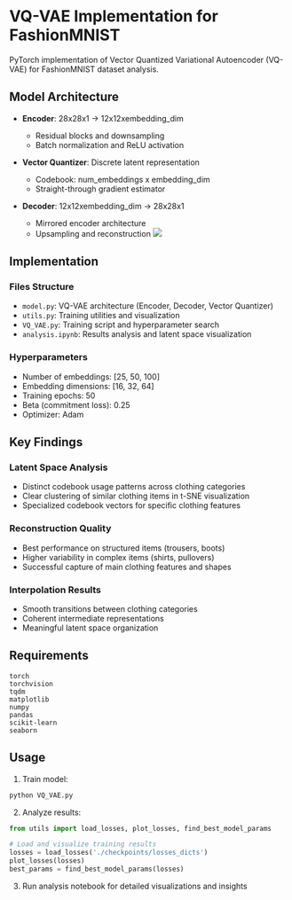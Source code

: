 # VQ-VAE Implementation for FashionMNIST

PyTorch implementation of Vector Quantized Variational Autoencoder (VQ-VAE) for FashionMNIST dataset analysis.

## Model Architecture

- **Encoder**: 28x28x1 → 12x12xembedding_dim
  - Residual blocks and downsampling
  - Batch normalization and ReLU activation

- **Vector Quantizer**: Discrete latent representation
  - Codebook: num_embeddings x embedding_dim
  - Straight-through gradient estimator

- **Decoder**: 12x12xembedding_dim → 28x28x1
  - Mirrored encoder architecture
  - Upsampling and reconstruction
[![](https://mermaid.ink/img/pako:eNqdVetumzAUfhXk_iVdMZcQNPXHmk2q1Glrp-3HSFU52CRWwKbGpDf1OfZAe7H5AoSkbdrVQtbh8J3vHM7FfgAZxwQkIC_4TbZEQjpnFzPmqFU384VA1dI5ZVUjrU4vTAXJJOWsR-pFNSg1UOe0RAviwNi5tZt3aXGE4RnbIf_MdADiNfqMs7WXfqGils6Jkp1PBc9Wzse5-HA88BQFlxsbQWovvSD1G6CY3zAvnaq9RmVVkBbtBTp6s8F4mxn2zPuhmhkOmFs0NEC1kXJOMKZscYVpue3CT78LMrpuEJPOjrO95s-l-df56xnGZM75Kj1phTYHbH61VnAu6r9_XgrWxJie653eI029J5QpMRV3ngvo4myj5aqfvjVSN5SuuIlm2FPOaHSs0xTtVGKD8eF2QiNj0lQw_VkNqwHjW_VsoRWo4w93e2hT6t12C1sHXu9gv4lCdl6CJ176Gj_pvcAYUUb1wFFJUWFn4mXD5-pgc_uGKlSbQrxhss1BYAI0M2uVRux-tdVpyajM8FmdETsc7HGwx8ENri-Qb3U92jcfTE923tuO3tHb3Q5Yl1Gr4-0v8DZHLU-B6npKcgeTHDWFdHJaFMlBPsndWgq-IsmB7_utPLqhWC4TWN26GS-4SA6Ojo52eIg9_DqefB5l3jup1tctyyTO55P4nSyYDAOKx5n60f-jGhC2rdAma_jBtIOrG8A1FdciNCJ0TQHJ8FbobGwRXVuv9fW2Jyq1ZeCqkdJCqATDFbncxGD4gAtKIkpEsbrxHjTBDMglKckMJErESKxmYMYeFQ41kv-4YxlIpGiICwRvFkuQ5Kio1VtTYSTJlCI1SmWvrRD7zfnWO0gewC1IoslhNAniMBj7kQ9jD7rgDiRQqX0_hmEU--HEH4ePLrg3BN4hHEdR4E9gGKgVjUMXEEzVKfzVXtfm1n78B8epWHU?type=png)](https://mermaid.live/edit#pako:eNqdVetumzAUfhXk_iVdMZcQNPXHmk2q1Glrp-3HSFU52CRWwKbGpDf1OfZAe7H5AoSkbdrVQtbh8J3vHM7FfgAZxwQkIC_4TbZEQjpnFzPmqFU384VA1dI5ZVUjrU4vTAXJJOWsR-pFNSg1UOe0RAviwNi5tZt3aXGE4RnbIf_MdADiNfqMs7WXfqGils6Jkp1PBc9Wzse5-HA88BQFlxsbQWovvSD1G6CY3zAvnaq9RmVVkBbtBTp6s8F4mxn2zPuhmhkOmFs0NEC1kXJOMKZscYVpue3CT78LMrpuEJPOjrO95s-l-df56xnGZM75Kj1phTYHbH61VnAu6r9_XgrWxJie653eI029J5QpMRV3ngvo4myj5aqfvjVSN5SuuIlm2FPOaHSs0xTtVGKD8eF2QiNj0lQw_VkNqwHjW_VsoRWo4w93e2hT6t12C1sHXu9gv4lCdl6CJ176Gj_pvcAYUUb1wFFJUWFn4mXD5-pgc_uGKlSbQrxhss1BYAI0M2uVRux-tdVpyajM8FmdETsc7HGwx8ENri-Qb3U92jcfTE923tuO3tHb3Q5Yl1Gr4-0v8DZHLU-B6npKcgeTHDWFdHJaFMlBPsndWgq-IsmB7_utPLqhWC4TWN26GS-4SA6Ojo52eIg9_DqefB5l3jup1tctyyTO55P4nSyYDAOKx5n60f-jGhC2rdAma_jBtIOrG8A1FdciNCJ0TQHJ8FbobGwRXVuv9fW2Jyq1ZeCqkdJCqATDFbncxGD4gAtKIkpEsbrxHjTBDMglKckMJErESKxmYMYeFQ41kv-4YxlIpGiICwRvFkuQ5Kio1VtTYSTJlCI1SmWvrRD7zfnWO0gewC1IoslhNAniMBj7kQ9jD7rgDiRQqX0_hmEU--HEH4ePLrg3BN4hHEdR4E9gGKgVjUMXEEzVKfzVXtfm1n78B8epWHU)
## Implementation

### Files Structure
- `model.py`: VQ-VAE architecture (Encoder, Decoder, Vector Quantizer)
- `utils.py`: Training utilities and visualization
- `VQ_VAE.py`: Training script and hyperparameter search
- `analysis.ipynb`: Results analysis and latent space visualization

### Hyperparameters
- Number of embeddings: [25, 50, 100]
- Embedding dimensions: [16, 32, 64]
- Training epochs: 50
- Beta (commitment loss): 0.25
- Optimizer: Adam

## Key Findings

### Latent Space Analysis
- Distinct codebook usage patterns across clothing categories
- Clear clustering of similar clothing items in t-SNE visualization
- Specialized codebook vectors for specific clothing features

### Reconstruction Quality
- Best performance on structured items (trousers, boots)
- Higher variability in complex items (shirts, pullovers)
- Successful capture of main clothing features and shapes

### Interpolation Results
- Smooth transitions between clothing categories
- Coherent intermediate representations
- Meaningful latent space organization

## Requirements

```
torch
torchvision
tqdm
matplotlib
numpy
pandas
scikit-learn
seaborn
```

## Usage

1. Train model:
```bash
python VQ_VAE.py
```

2. Analyze results:
```python
from utils import load_losses, plot_losses, find_best_model_params

# Load and visualize training results
losses = load_losses('./checkpoints/losses_dicts')
plot_losses(losses)
best_params = find_best_model_params(losses)
```

3. Run analysis notebook for detailed visualizations and insights
